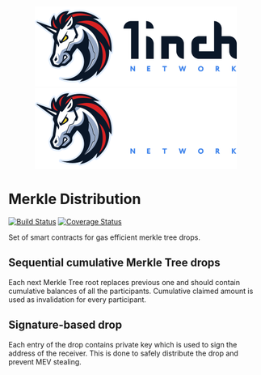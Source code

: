 <div align="center">
    <img src="https://github.com/1inch/farming/blob/master/.github/1inch_github_w.svg#gh-light-mode-only">
    <img src="https://github.com/1inch/farming/blob/master/.github/1inch_github_b.svg#gh-dark-mode-only">
</div>

# Merkle Distribution
[![Build Status](https://github.com/1inch/merkle-distribution/actions/workflows/test.yml/badge.svg)](https://github.com/1inch/merkle-distribution/actions)
[![Coverage Status](https://coveralls.io/repos/github/1inch/merkle-distribution/badge.svg?branch=master)](https://coveralls.io/github/1inch/merkle-distribution?branch=master)

Set of smart contracts for gas efficient merkle tree drops. 

## Sequential cumulative Merkle Tree drops

Each next Merkle Tree root replaces previous one and should contain cumulative balances of all the participants. Cumulative claimed amount is used as invalidation for every participant.

## Signature-based drop

Each entry of the drop contains private key which is used to sign the address of the receiver. This is done to safely distribute the drop and prevent MEV stealing.
